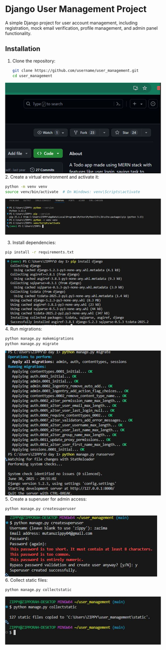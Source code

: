 # Django User Management Project

A simple Django project for user account management, including registration, mock email verification, profile management, and admin panel functionality.

## Installation

1. Clone the repository:
   ```bash
   git clone https://github.com/username/user_management.git
   cd user_management
   ```
![Alt text](my_images\clone.JPG)
2. Create a virtual environment and activate it:
```bash
python -m venv venv
source venv/bin/activate  # On Windows: venv\Scripts\activate
```
![Alt text](my_images\evniron.JPG)

3. Install dependencies:
```bash
pip install -r requirements.txt
```
![Alt text](my_images\installation.JPG)
4. Run migrations:
```bash
python manage.py makemigrations
python manage.py migrate
```
![Alt text](my_images\migrate.JPG)
5. Create a superuser for admin access:
```bash
python manage.py createsuperuser
```
![Alt text](my_images\superuser.JPG)
6. Collect static files:
```bash
python manage.py collectstatic
```
![Alt text](my_images\static.JPG)